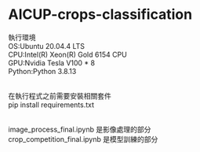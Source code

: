 # AICUP-crops-classification

執行環境<br>
OS:Ubuntu 20.04.4 LTS<br>
CPU:Intel(R) Xeon(R) Gold 6154 CPU<br>
GPU:Nvidia Tesla V100 * 8<br>
Python:Python 3.8.13<br><br>

在執行程式之前需要安裝相關套件<br>
pip install requirements.txt<br><br>

image_process_final.ipynb 是影像處理的部分<br>
crop_competition_final.ipynb 是模型訓練的部分
